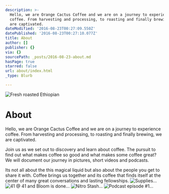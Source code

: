 ```yaml
---
description: >-
  Hello, we are Orange Cactus Coffee and we are on a journey to experience
  coffee. From harvesting and processing, to roasting and finally brewing, we
  are captivated. 
dateModified: '2016-08-23T00:27:09.550Z'
datePublished: '2016-08-23T00:27:10.077Z'
title: About
author: []
publisher: {}
via: {}
sourcePath: _posts/2016-08-23-about.md
hasPage: true
starred: false
url: about/index.html
_type: Blurb

---
```

![Fresh roasted Ethiopian](https://the-grid-user-content.s3-us-west-2.amazonaws.com/e99e07ad-4f49-4f31-a092-d3d40bd748d4.jpg)

# About

Hello, we are Orange Cactus Coffee and we are on a journey to experience coffee. From harvesting and processing, to roasting and finally brewing, we are captivated. 

Join us as we set out to discovery and learn about coffee. The pursuit to find out what makes coffee so good and what makes some coffee great? We will document our journey in pictures, short videos and podcasts. 

Its not all about the this magical liquid but also about the people you get to share it with. Coffee brings us together and its coffee that finds itself at the center of many great conversations and lasting fellowships. ![Supplies...](https://the-grid-user-content.s3-us-west-2.amazonaws.com/6846d1f8-aa1f-44f4-a82c-3131b34035a0.jpg)
![41 @ 41 and Bloom is done...](https://the-grid-user-content.s3-us-west-2.amazonaws.com/fa522b8c-94bc-4a48-9cbf-274e22d21225.jpg)
![Nitro Stash...](https://the-grid-user-content.s3-us-west-2.amazonaws.com/b32e0a6a-7488-409a-bfa4-613a4d1ae031.jpg)
![Podcast episode #1...](https://the-grid-user-content.s3-us-west-2.amazonaws.com/31aec72b-a4ad-41f9-a53e-e716f4825586.jpg)